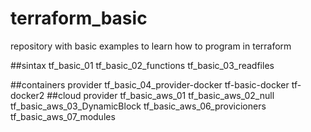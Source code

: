 # terraform_basic
repository with basic examples to learn how to program in terraform

##sintax
tf_basic_01
tf_basic_02_functions
tf_basic_03_readfiles
        
##containers provider
tf_basic_04_provider-docker
        tf-basic-docker
        tf-docker2
##cloud provider
tf_basic_aws_01
tf_basic_aws_02_null
tf_basic_aws_03_DynamicBlock
tf_basic_aws_06_provicioners
tf_basic_aws_07_modules
